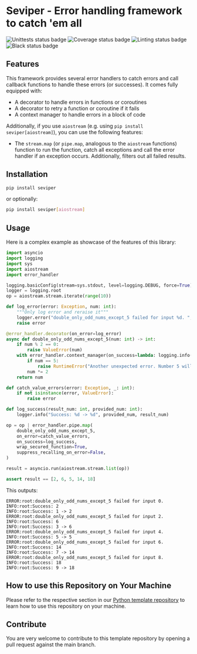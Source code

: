 # Seviper - Error handling framework to catch 'em all

![Unittests status badge](https://github.com/Hochfrequenz/seviper/workflows/Unittests/badge.svg)
![Coverage status badge](https://github.com/Hochfrequenz/seviper/workflows/Coverage/badge.svg)
![Linting status badge](https://github.com/Hochfrequenz/seviper/workflows/Linting/badge.svg)
![Black status badge](https://github.com/Hochfrequenz/seviper/workflows/Formatting/badge.svg)

## Features
This framework provides several error handlers to catch errors and call callback functions to handle these errors
(or successes). It comes fully equipped with:

- A decorator to handle errors in functions or coroutines
- A decorator to retry a function or coroutine if it fails
- A context manager to handle errors in a block of code

Additionally, if you use `aiostream` (e.g. using `pip install seviper[aiostream]`), you can use the following features:

- The `stream.map` (or `pipe.map`, analogous to the `aiostream` functions) function to run the function, catch all
    exceptions and call the error handler if an exception occurs. Additionally, filters out all failed results.

## Installation

```bash
pip install seviper
```

or optionally:

```bash
pip install seviper[aiostream]
```

## Usage
Here is a complex example as showcase of the features of this library:

```python
import asyncio
import logging
import sys
import aiostream
import error_handler

logging.basicConfig(stream=sys.stdout, level=logging.DEBUG, force=True)
logger = logging.root
op = aiostream.stream.iterate(range(10))

def log_error(error: Exception, num: int):
    """Only log error and reraise it"""
    logger.error("double_only_odd_nums_except_5 failed for input %d. ", num)
    raise error

@error_handler.decorator(on_error=log_error)
async def double_only_odd_nums_except_5(num: int) -> int:
    if num % 2 == 0:
        raise ValueError(num)
    with error_handler.context_manager(on_success=lambda: logging.info("Success: %s", num)):
        if num == 5:
            raise RuntimeError("Another unexpected error. Number 5 will not be doubled.")
        num *= 2
    return num

def catch_value_errors(error: Exception, _: int):
    if not isinstance(error, ValueError):
        raise error

def log_success(result_num: int, provided_num: int):
    logger.info("Success: %d -> %d", provided_num, result_num)

op = op | error_handler.pipe.map(
    double_only_odd_nums_except_5,
    on_error=catch_value_errors,
    on_success=log_success,
    wrap_secured_function=True,
    suppress_recalling_on_error=False,
)

result = asyncio.run(aiostream.stream.list(op))

assert result == [2, 6, 5, 14, 18]
```

This outputs:

```
ERROR:root:double_only_odd_nums_except_5 failed for input 0.
INFO:root:Success: 2
INFO:root:Success: 1 -> 2
ERROR:root:double_only_odd_nums_except_5 failed for input 2.
INFO:root:Success: 6
INFO:root:Success: 3 -> 6
ERROR:root:double_only_odd_nums_except_5 failed for input 4.
INFO:root:Success: 5 -> 5
ERROR:root:double_only_odd_nums_except_5 failed for input 6.
INFO:root:Success: 14
INFO:root:Success: 7 -> 14
ERROR:root:double_only_odd_nums_except_5 failed for input 8.
INFO:root:Success: 18
INFO:root:Success: 9 -> 18
```

## How to use this Repository on Your Machine

Please refer to the respective section in our [Python template repository](https://github.com/Hochfrequenz/python_template_repository?tab=readme-ov-file#how-to-use-this-repository-on-your-machine)
to learn how to use this repository on your machine.

## Contribute

You are very welcome to contribute to this template repository by opening a pull request against the main branch.
